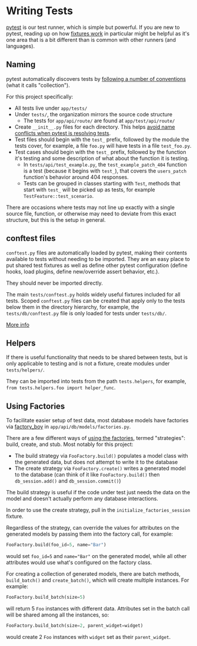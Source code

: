 # Writing Tests

[pytest](https://docs.pytest.org) is our test runner, which is simple but
powerful. If you are new to pytest, reading up on how [fixtures
work](https://docs.pytest.org/en/latest/explanation/fixtures.html) in particular might be
helpful as it's one area that is a bit different than is common with other
runners (and languages).

## Naming

pytest automatically discovers tests by [following a number of
conventions](https://docs.pytest.org/en/stable/goodpractices.html#conventions-for-python-test-discovery)
(what it calls "collection").

For this project specifically:

- All tests live under `app/tests/`
- Under `tests/`, the organization mirrors the source code structure
  - The tests for `app/api/route/` are found at `app/test/api/route/`
- Create `__init__.py` files for each directory. This helps [avoid name
  conflicts when pytest is resolving
  tests](https://docs.pytest.org/en/stable/goodpractices.html#tests-outside-application-code).
- Test files should begin with the `test_` prefix, followed by the module the
  tests cover, for example, a file `foo.py` will have tests in a file
  `test_foo.py`.
- Test cases should begin with the `test_` prefix, followed by the function it's
  testing and some description of what about the function it is testing.
  - In `tests/api/test_example.py`, the `test_example_patch_404` function is a test
    (because it begins with `test_`), that covers the `users_patch` function's
    behavior around 404 responses.
  - Tests can be grouped in classes starting with `Test`, methods that start
    with `test_` will be picked up as tests, for example
    `TestFeature::test_scenario`.

There are occasions where tests may not line up exactly with a single source
file, function, or otherwise may need to deviate from this exact structure, but
this is the setup in general.

## conftest files

`conftest.py` files are automatically loaded by pytest, making their contents
available to tests without needing to be imported. They are an easy place to put
shared test fixtures as well as define other pytest configuration (define hooks,
load plugins, define new/override assert behavior, etc.).

They should never be imported directly.

The main `tests/conftest.py` holds widely useful fixtures included for all
tests. Scoped `conftest.py` files can be created that apply only to the tests
below them in the directory hierarchy, for example, the `tests/db/conftest.py`
file is only loaded for tests under `tests/db/`.

[More info](https://docs.pytest.org/en/latest/how-to/fixtures.html?highlight=conftest#scope-sharing-fixtures-across-classes-modules-packages-or-session)


## Helpers

If there is useful functionality that needs to be shared between tests, but is
only applicable to testing and is not a fixture, create modules under
`tests/helpers/`.

They can be imported into tests from the path `tests.helpers`, for example,
`from tests.helpers.foo import helper_func`.

## Using Factories

To facilitate easier setup of test data, most database models have factories via
[factory_boy](https://factoryboy.readthedocs.io/) in
`app/api/db/models/factories.py`.

There are a few different ways of [using the
factories](https://factoryboy.readthedocs.io/en/stable/#using-factories), termed
"strategies": build, create, and stub. Most notably for this project:

- The build strategy via `FooFactory.build()` populates a model class with the
  generated data, but does not attempt to write it to the database
- The create strategy via `FooFactory.create()` writes a generated model to the
  database (can think of it like `FooFactory.build()` then `db_session.add()`
  and `db_session.commit()`)

The build strategy is useful if the code under test just needs the data on the
model and doesn't actually perform any database interactions.

In order to use the create strategy, pull in the `initialize_factories_session`
fixture.

Regardless of the strategy, can override the values for attributes on the
generated models by passing them into the factory call, for example:

```python
FooFactory.build(foo_id=5, name="Bar")
```

would set `foo_id=5` and `name="Bar"` on the generated model, while all other
attributes would use what's configured on the factory class.

For creating a collection of generated models, there are batch methods,
`build_batch()` and `create_batch()`, which will create multiple instances. For
example:

```python
FooFactory.build_batch(size=5)
```

will return 5 `Foo` instances with different data. Attributes set in the batch
call will be shared among all the instances, so:

```python
FooFactory.build_batch(size=2, parent_widget=widget)
```

would create 2 `Foo` instances with `widget` set as their `parent_widget`.
